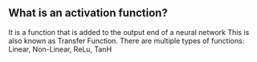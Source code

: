 ## What is an activation function? 
It is a function that is added to the output end of a neural network 
This is also known as Transfer Function. 
There are multiple types of functions: Linear, Non-Linear, ReLu, TanH
